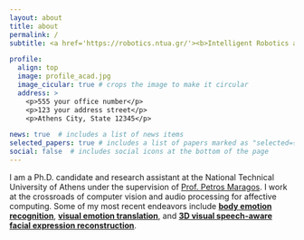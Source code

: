 ```yaml
---
layout: about
title: about
permalink: /
subtitle: <a href='https://robotics.ntua.gr/'><b>Intelligent Robotics and Automation Laboratory</b></a>, National Technical University of Athens

profile:
  align: top
  image: profile_acad.jpg
  image_cicular: true # crops the image to make it circular
  address: >
    <p>555 your office number</p>
    <p>123 your address street</p>
    <p>Athens City, State 12345</p>

news: true  # includes a list of news items
selected_papers: true # includes a list of papers marked as "selected={true}"
social: false  # includes social icons at the bottom of the page
---
```


I am a Ph.D. candidate and research assistant at the National Technical University of Athens under the supervision of <a href="https://robotics.ntua.gr/members/maragos/">Prof. Petros Maragos</a>. I work at the crossroads of computer vision and audio processing for affective computing. Some of my most recent endeavors include <a href="https://arxiv.org/pdf/1901.01805.pdf"><b>body emotion recognition</b></a>, <a href="https://foivospar.github.io/NED/"><b>visual emotion translation</b></a>, and <a href="https://filby89.github.io/spectre/"><b>3D visual speech-aware facial expression reconstruction</b></a>.


<!-- building affective multimodal avatars. I have also worked in audiovisual emotion recognition with.
 -->
<!--  -->

<!-- Put your address / P.O. box / other info right below your picture. You can also disable any these elements by editing `profile` property of the YAML header of your `_pages/about.md`. Edit `_bibliography/papers.bib` and Jekyll will render your [publications page](/al-folio/publications/) automatically. -->

<!-- Link to your social media connections, too. This theme is set up to use [Font Awesome icons](http://fortawesome.github.io/Font-Awesome/) and [Academicons](https://jpswalsh.github.io/academicons/), like the ones below. Add your Facebook, Twitter, LinkedIn, Google Scholar, or just disable all of them. -->
